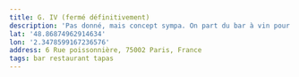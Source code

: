 ```yaml
---
title: G. IV (fermé définitivement)
description: 'Pas donné, mais concept sympa. On part du bar à vin pour aller vers la bouffe.'
lat: '48.86874962914634'
lon: '2.3478599167236576'
address: 6 Rue poissonnière, 75002 Paris, France
tags: bar restaurant tapas
---
```

